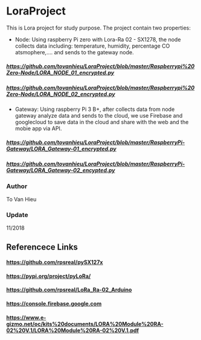 # LoraProject
This is Lora project for study purpose.
The project contain two properties:
+ Node: Using raspberry Pi zero with Lora-Ra 02 - SX1278, the node collects data including: temperature, humidity, percentage CO atsmophere,.... and sends to the gateway node.
##### https://github.com/tovanhieu/LoraProject/blob/master/Raspberrypi%20Zero-Node/LORA_NODE_01_encrypted.py
##### https://github.com/tovanhieu/LoraProject/blob/master/Raspberrypi%20Zero-Node/LORA_NODE_02_encrypted.py
+ Gateway: Using raspberry Pi 3 B+, after collects data from node gateway analyze data and sends to the cloud, we use Firebase and googlecloud  to save data in the cloud and share with the web and the mobie app via API.
##### https://github.com/tovanhieu/LoraProject/blob/master/RaspberryPi-Gateway/LORA_Gateway-01_encrypted.py
##### https://github.com/tovanhieu/LoraProject/blob/master/RaspberryPi-Gateway/LORA_Gateway-02_encypted.py
### Author 
To Van Hieu
### Update 
11/2018
## Referencece Links
#### https://github.com/rpsreal/pySX127x
#### https://pypi.org/project/pyLoRa/
#### https://github.com/rpsreal/LoRa_Ra-02_Arduino
#### https://console.firebase.google.com
#### https://www.e-gizmo.net/oc/kits%20documents/LORA%20Module%20RA-02%20V.1/LORA%20Module%20RA-02%20V.1.pdf
